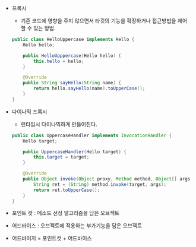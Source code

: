 - 프록시
    - 기존 코드에 영향을 주지 않으면서 타깃의 기능을 확장하거나 접근방법을 제어할 수 있는 방법.
    ```java
    public class HelloUppercase implements Hello {
        Hello hello;

        public HelloUpppercase(Hello hello) {
            this.hello = hello;
        }

        @Override
        public String sayHello(String name) {
            return hello.sayHello(name).toUpperCase();
        }
    }
    ```
- 다이나믹 프록시
    - 런타임시 다이나믹하게 만들어진다.
    ```java
    public class UppercaseHandler implements InvocationHandler {
        Hello target;

        public UppercaseHandler(Hello target) {
            this.target = target;
        }

        @Override
        public Object invoke(Object proxy, Method method, Object[] args) {
            String ret = (String) method.invoke(target, args);
            return ret.toUpperCase();
        }
    }
    ```

- 포인트 컷 : 메소드 선정 알고리즘을 담은 오브젝트
- 어드바이스 : 오브젝트에 적용하는 부가기능을 담은 오브젝트
- 어드바이저 = 포인트컷 + 어드바이스